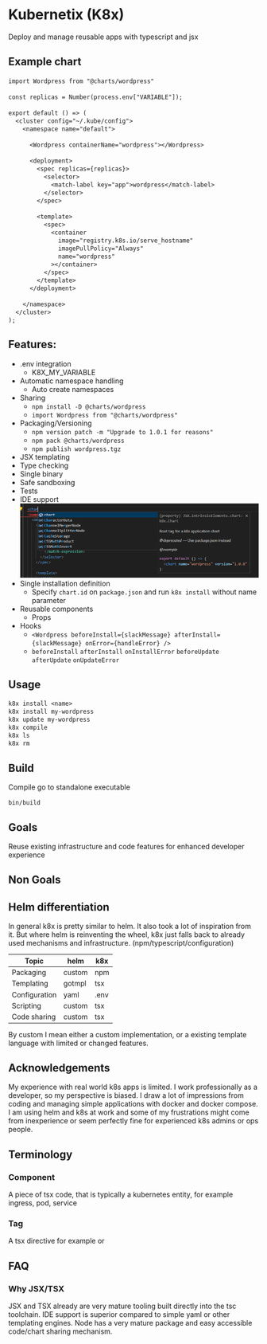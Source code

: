 # Kubernetix (K8x)
Deploy and manage reusable apps with typescript and jsx

## Example chart

```tsx
import Wordpress from "@charts/wordpress"

const replicas = Number(process.env["VARIABLE"]);

export default () => (
  <cluster config="~/.kube/config">
    <namespace name="default">

      <Wordpress containerName="wordpress"></Wordpress>

      <deployment>
        <spec replicas={replicas}>
          <selector>
            <match-label key="app">wordpress</match-label>
          </selector>
        </spec>

        <template>
          <spec>
            <container
              image="registry.k8s.io/serve_hostname"
              imagePullPolicy="Always"
              name="wordpress"
            ></container>
          </spec>
        </template>
      </deployment>

    </namespace>
  </cluster>
);
```

## Features:

- .env integration
  - K8X_MY_VARIABLE
- Automatic namespace handling
  - Auto create namespaces
- Sharing
  - `npm install -D @charts/wordpress`
  - `import Wordpress from "@charts/wordpress"`
- Packaging/Versioning
  - `npm version patch -m "Upgrade to 1.0.1 for reasons"`
  - `npm pack @charts/wordpress`
  - `npm publish wordpress.tgz`
- JSX templating
- Type checking
- Single binary
- Safe sandboxing
- Tests
- IDE support
  ![Proper intellisense support](assets/images/proper_intellisense_support.png "Proper intellisense support")
- Single installation definition
  - Specify `chart.id` on `package.json` and run `k8x install` without name parameter
- Reusable components
  - Props
- Hooks
  - `<Wordpress beforeInstall={slackMessage} afterInstall={slackMessage} onError={handleError} />`
  - `beforeInstall` `afterInstall` `onInstallError` `beforeUpdate` `afterUpdate` `onUpdateError` 

## Usage

```
k8x install <name>
k8x install my-wordpress
k8x update my-wordpress
k8x compile
k8x ls
k8x rm
```

## Build

Compile go to standalone executable
```
bin/build
```

## Goals
Reuse existing infrastructure and code features for enhanced developer experience

## Non Goals
<Todo/>

## Helm differentiation

In general k8x is pretty similar to helm. It also took a lot of inspiration from it. But where helm is reinventing the wheel, k8x just falls back to already used mechanisms and infrastructure. (npm/typescript/configuration)

| Topic | helm | k8x |
| -------- | ------- | ------- | 
| Packaging | custom | npm |
| Templating | gotmpl | tsx |
| Configuration | yaml | .env |
| Scripting | custom | tsx |
| Code sharing | custom | tsx |

By custom I mean either a custom implementation, or a existing template language with limited or changed features.

## Acknowledgements

My experience with real world k8s apps is limited. I work professionally as a developer, so my perspective is biased. I draw a lot of impressions from coding and managing simple applications with docker and docker compose. I am using helm and k8s at work and some of my frustrations might come from inexperience or seem perfectly fine for experienced k8s admins or ops people.

## Terminology

### Component

A piece of tsx code, that is typically a kubernetes entity, for example ingress, pod, service

### Tag

A tsx directive for example <cluster> or <namespace>

## FAQ

### Why JSX/TSX

JSX and TSX already are very mature tooling built directly into the tsc toolchain. IDE support is superior compared to simple yaml or other templating engines. Node has a very mature package and easy accessible code/chart sharing mechanism.
